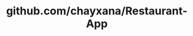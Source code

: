 ---
layout: post
title: github.com/chayxana/Restaurant-App
categories: link
tags: [انگلیسی, برنامه‌نویسی]
---